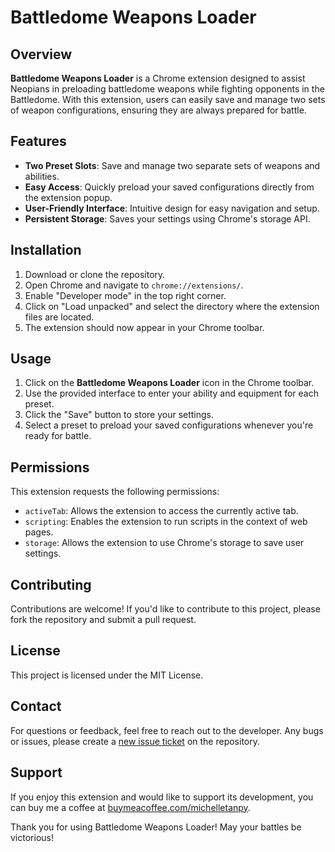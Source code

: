 # Battledome Weapons Loader

## Overview

**Battledome Weapons Loader** is a Chrome extension designed to assist Neopians in preloading battledome weapons while fighting opponents in the Battledome. With this extension, users can easily save and manage two sets of weapon configurations, ensuring they are always prepared for battle.

## Features

- **Two Preset Slots**: Save and manage two separate sets of weapons and abilities.
- **Easy Access**: Quickly preload your saved configurations directly from the extension popup.
- **User-Friendly Interface**: Intuitive design for easy navigation and setup.
- **Persistent Storage**: Saves your settings using Chrome's storage API.

## Installation

1. Download or clone the repository.
2. Open Chrome and navigate to `chrome://extensions/`.
3. Enable "Developer mode" in the top right corner.
4. Click on "Load unpacked" and select the directory where the extension files are located.
5. The extension should now appear in your Chrome toolbar.

## Usage

1. Click on the **Battledome Weapons Loader** icon in the Chrome toolbar.
2. Use the provided interface to enter your ability and equipment for each preset.
3. Click the "Save" button to store your settings.
4. Select a preset to preload your saved configurations whenever you're ready for battle.

## Permissions

This extension requests the following permissions:

- `activeTab`: Allows the extension to access the currently active tab.
- `scripting`: Enables the extension to run scripts in the context of web pages.
- `storage`: Allows the extension to use Chrome's storage to save user settings.

## Contributing

Contributions are welcome! If you'd like to contribute to this project, please fork the repository and submit a pull request.

## License

This project is licensed under the MIT License.

## Contact

For questions or feedback, feel free to reach out to the developer.
Any bugs or issues, please create a [new issue ticket](https://github.com/MichelleTanPY/battledome-preset/issues/new) on the repository.

## Support

If you enjoy this extension and would like to support its development, you can buy me a coffee at [buymeacoffee.com/michelletanpy](https://buymeacoffee.com/michelletanpy).

Thank you for using Battledome Weapons Loader! May your battles be victorious!
